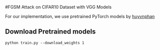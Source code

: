 #FGSM Attack on CIFAR10 Dataset with VGG Models

For our implementation, we use pretrained PyTorch models by [huyvnphan](https://github.com/huyvnphan/PyTorch_CIFAR10)

## Download Pretrained models
`python train.py --download_weights 1`